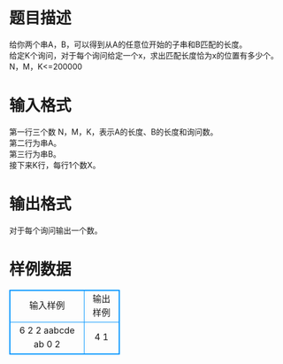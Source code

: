 # 

 
 # 题目描述 
给你两个串A，B，可以得到从A的任意位开始的子串和B匹配的长度。<BR>	给定K个询问，对于每个询问给定一个x，求出匹配长度恰为x的位置有多少个。<BR>N，M，K&lt;=200000	<BR> 

 
 # 输入格式 
第一行三个数&nbsp;N，M，K，表示A的长度、B的长度和询问数。<BR>	第二行为串A。<BR>	第三行为串B。<BR>	接下来K行，每行1个数X。<BR> 

 
 # 输出格式 
对于每个询问输出一个数。 
# 样例数据
<style>
        table,table tr th, table tr td { border:1px solid #0094ff; }
        table { width: 200px; min-height: 25px; line-height: 25px; text-align: center; border-collapse: collapse;}   
    </style>
<table>
	<tr>
		<td>输入样例</td>
		<td>输出样例</td>
	</tr>
<tr><td>6 2 2
aabcde
ab
0
2
</td><td>4
1
</td></tr></table>
